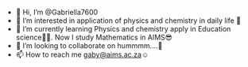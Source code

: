 - 👋 Hi, I’m @Gabriella7600
- 👀 I’m interested in application of physics and chemistry in daily life 🧐
- 🌱 I’m currently learning Physics and chemistry apply in Education science👩‍🏫. Now I study Mathematics in AIMS😎
- 💞️ I’m looking to collaborate on hummmm....🤔
- 📫 How to reach me gaby@aims.ac.za☺️

<!---
Gabriella7600/Gabriella7600 is a ✨ special ✨ repository because its `README.md` (this file) appears on your GitHub profile.
You can click the Preview link to take a look at your changes.
--->
